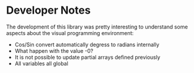 # Developer Notes

The development of this library was pretty interesting to understand some aspects about the visual programming environment:

* Cos/Sin convert automatically degress to radians internally
* What happen with the value -0?
* It is not possible to update partial arrays defined previously
* All variables all global